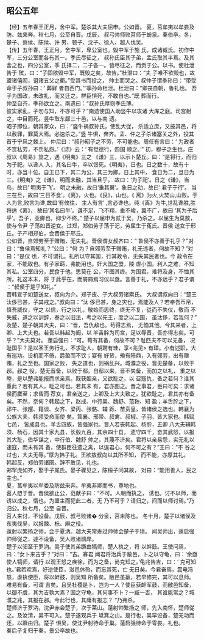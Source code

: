 ## 昭公五年

【经】五年春王正月，舍中军。楚杀其大夫屈申。公如晋。
夏，莒牟夷以牟娄及防、兹来奔。秋七月，公至自晋。戊辰，
叔弓帅师败莒师于蚡泉。秦伯卒。冬，楚子、蔡侯、陈侯、许
男、顿子、沈子、徐人、越人伐吴。  
【传】五年春，王正月，舍中军，卑公室也。毁中军于施
氏，成诸臧氏。初作中军，三分公室而各有其一。季氏尽征之，
叔孙氏臣其子弟，孟氏取其半焉。及其舍之也，四分公室，季
氏择二，二子各一。皆尽征之，而贡于公。以书。使杜泄告于
殡，曰：“子固欲毁中军，既毁之矣，故告。”杜泄曰：“夫
子唯不欲毁也，故盟诸僖闳，诅诸五父之衢。”受其书而投之，
帅士而哭之。叔仲子谓季孙曰：“带受命于子叔孙曰：‘ 葬鲜
者自西门。’”季孙命杜泄。杜泄曰：“卿丧自朝，鲁礼也。
吾子为国政，未改礼，而又迁之。群臣惧死，不敢自也。”既
葬而行。  
仲至自齐，季孙欲立之。南遗曰：“叔孙氏厚则季氏薄。  
彼实家乱，子勿与知，不亦可乎？”南遗使国人助竖牛以攻诸
大库之庭。司宫射之，中目而死。竖牛取东鄙三十邑，以与南
遗。  
昭子即位，朝其家众，曰：“竖牛祸叔孙氏，使乱大従，
杀适立庶，又披其邑，将以赦罪，罪莫大焉。必速杀之。”竖
牛惧，奔齐。孟、仲之子杀诸塞关之外，投其首于宁风之棘上。
仲尼曰：“叔孙昭子之不劳，不可能也。周任有言曰：‘
为政者不赏私劳，不罚私怨。’《诗》云：‘ 有觉德行，四国
顺之。’”
初，穆子之生也，庄叔以《周易》筮之，遇《明夷》三之
《谦》三，以示卜楚丘。曰：“是将行，而归为子祀。以谗人
入，其名曰牛，卒以馁死。《明夷》，日也。日之数十，故有十
时，亦当十位。自王已下，其二为公，其三为卿。日上其中，
食日为二，旦日为三。《明夷》之《谦》，明而未融，其当旦乎，
故曰：‘为子祀’。日之《谦》，当鸟，故曰‘ 明夷于飞’。
明之未融，故曰‘垂其翼’。象日之动，故曰‘ 君子于行’。
当三在旦，故曰‘三日不食’。《离》，火也。《艮》，山也。《
离》为火,火焚山,山败。于人为言,败言为谗,故曰‘有攸往，
主人有言’ ,言必谗也。纯《离》为牛,世乱谗胜,胜将适《离》，
故曰‘其名曰牛’。谦不足，飞不翔，垂不峻，翼不广，故曰
‘其为子后乎’。吾子，亚卿也，抑少不终。”
楚子以屈申为贰于吴，乃杀之。以屈生为莫敖，使与令尹
子荡如晋逆女。过郑，郑伯劳子荡于汜，劳屈生于菟氏。晋侯
送女于邢丘。子产相郑伯，会晋侯于邢丘。  
公如晋，自郊劳至于赠贿，无失礼。晋侯谓女叔齐曰：“
鲁侯不亦善于礼乎？”对曰：“鲁侯焉知礼？”公曰：“何
为？自郊劳至于赠贿，礼无违者，何故不知？”对曰：“是仪
也，不可谓礼。礼所以守其国，行其政令，无失其民者也。今
政令在家，不能取也。有子家羁，弗能用也。奸大国之盟，陵
虐小国。利人之难，不知其私。公室四分，民食于他。思莫在
公，不图其终。为国君，难将及身，不恤其所。礼这本末，将
于此乎在，而屑屑焉习仪以亟。言善于礼，不亦远乎？君子谓
：“叔侯于是乎知礼。”  
晋韩宣子如楚送女，叔向为介。郑子皮、子大叔劳诸索氏。
大叔谓叔向曰：“楚王汰侈已甚，子其戒之。”叔向曰：“汰
侈已甚，身之灾也，焉能及人？若奉吾币帛，慎吾威仪，守之
以信，行之以礼，敬始而思终，终无不复，従而不失仪，敬而
不失威，道之以训辞，奉之以旧法，考之以先王，度之以二国，
虽汰侈，若我何？”  
及楚，楚子朝其大夫，曰：“晋，吾仇敌也。苟得志焉，
无恤其他。今其来者，上卿、上大夫也。若吾以韩起为阍，以
羊舌肸为司宫，足以辱晋，吾亦得志矣。可乎？”大夫莫对。
薳启强曰：“可。苟有其备，何故不可？耻匹夫不可以无备，
况耻国乎？是以圣王务行礼，不求耻人，朝聘有珪，享<兆见>
有璋。小有述职，大有巡功。设机而不倚，爵盈而不饮；宴有
好货，飧有陪鼎，入有郊劳，出有赠贿，礼之至也。国家之败，
失之道也，则祸乱兴。城濮之役，晋无楚备，以败于邲。邲之
役，楚无晋备，以败于鄢。自鄢以来，晋不失备，而加之以礼，
重之以睦，是以楚弗能报而求亲焉。既获姻亲，又欲耻之，以
召寇仇，备之若何？谁其重此？若有其人，耻之可也。若其未
有，君亦图之。晋之事君，臣曰可矣：求诸侯而麇至；求昏而
荐女，君亲送之，上卿及上大夫致之。犹欲耻之，君其亦有备
矣。不然，奈何？韩起之下，赵成、中行吴、魏舒、范鞅、知
盈；羊舌肸之下，祁午、张趯、籍谈、女齐、梁丙、张骼、辅
跞、苗贲皇，皆诸侯之选也。韩襄为公族大夫，韩须受命而使
矣。箕襄、邢带、叔禽、叔椒、子羽，皆大家也。韩赋七邑，
皆成县也。羊舌四族，皆强家也。晋人若丧韩起、杨肸，五卿
八大夫辅韩须、杨石，因其十家九县，长毂九百，其余四十县，
遗守四千，奋其武怒，以报其大耻，伯华谋之，中行伯、魏舒
帅之，其蔑不济矣。君将以亲易怨，实无礼以速寇，而未有其
备，使群臣往遗之禽，以逞君心，何不可之有？”王曰：“不
谷之过也，大夫无辱。”厚为韩子礼。王欲敖叔向以其所不知，
而不能，亦厚其礼。  
韩起反，郑伯劳诸圉。辞不敢见，礼也。  
郑罕虎如齐，娶于子尾氏。晏子骤见之，陈桓子问其故，
对曰：“能用善人，民之主也。”  
夏，莒牟夷以牟娄及防兹来奔。牟夷非卿而书，尊地也。  
莒人愬于晋。晋侯欲止公，范献子曰：“不可。人朝而执之，
诱也。讨不以师，而诱以成之，惰也。为盟主而犯此二者，无
乃不可乎？请归之，间而以师讨焉。”乃归公。秋七月，公至
自晋。  
莒人来讨，不设备。戊辰，叔弓败诸� 分泉，莒未陈也。
冬十月，楚子以诸侯及东夷伐吴，以报棘、栎、麻之役。  
薳射以繁扬之师，会于夏汭。越大夫常寿过帅师会楚子于琐。
闻吴师出，薳启强帅师従之，遽不设备，吴人败诸鹊岸。  
楚子以驲至于罗汭。吴子使其弟蹶由犒师，楚人执之，将
以衅鼓。王使问焉，曰：“女卜来吉乎？”对曰：“吉。寡君
闻君将治兵于敝邑，卜之以守龟，曰：‘余亟使人犒师，请行
以观王怒之疾徐，而为之备，尚克知之。’龟兆告吉，曰：‘
克可知也。’君若欢焉，好逆使臣，滋邑休殆，而忘其死，亡
无日矣。今君奋焉，震电冯怒，虐执使臣，将以衅鼓，则吴知
所备矣。敝邑虽羸，若早修完，其可以息师。难易有备，可谓
吉矣。且吴社稷是卜，岂为一人？使臣获衅军鼓，而敝邑知备，
以御不虞，其为吉孰大焉？国之守龟，其何事不卜？一臧一否，
其谁能常之？城濮之兆，其报在邲。今此行也，其庸有报志？
“乃弗杀。  
楚师济于罗汭，沈尹赤会楚子，次于莱山。薳射帅繁扬之
师，先入南怀，楚师従之。及汝清，吴不可入。楚子遂观兵于
坻箕之山。是行也，吴早设备，楚无功而还，以蹶由归。楚子
惧吴，使沈尹射待命于巢。薳启强待命于雩娄。礼也。  
秦后子复归于秦，景公卒故也。  


